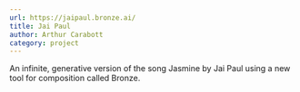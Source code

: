 ```yaml
---
url: https://jaipaul.bronze.ai/
title: Jai Paul
author: Arthur Carabott
category: project
---
```


An infinite, generative version of the song Jasmine by Jai Paul using a new tool for composition called Bronze.

